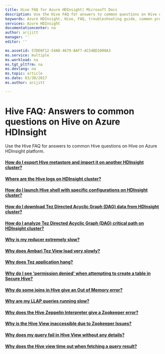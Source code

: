 ```yaml
---
title: Hive FAQ for Azure HDInsight| Microsoft Docs
description: Use the Hive FAQ for answers to common questions on Hive on Azure HDInsight platform.
keywords: Azure HDInsight, Hive, FAQ, troubleshooting guide, common problems
services: Azure HDInsight
documentationcenter: na
author: arijitt
manager: ''
editor: ''

ms.assetid: 57DE6F12-54A8-4679-8AF7-AC54BD1000A3
ms.service: multiple
ms.workload: na
ms.tgt_pltfrm: na
ms.devlang: na
ms.topic: article
ms.date: 03/30/2017
ms.author: arijitt

---
```

# Hive FAQ: Answers to common questions on Hive on Azure HDInsight
Use the Hive FAQ for answers to common Hive questions on Hive on Azure HDInsight platform.

#### [How do I export Hive metastore and import it on another HDInsight cluster?](hive-export-import-metastore.md)
#### [Where are the Hive logs on HDInsight cluster?](hive-logs-locations.md)
#### [How do I launch Hive shell with specific configurations on HDInsight cluster?](hive-shell-configurations.md)
#### [How do I download Tez Directed Acyclic Graph (DAG) data from HDInsight cluster?](hive-tez-dag-data-download.md)
#### [How do I analyze Tez Directed Acyclic Graph (DAG) critical path on HDInsight cluster?](hive-tez-dag-critical-path.md)
#### [Why is my reducer extremely slow?](hive-slow-reducer.md)
#### [Why does Ambari Tez View load very slowly?](tez-view-poor-performance.md)
#### [Why does Tez application hang?](hive-tez-job-hang.md)
#### [Why do I see 'permission denied' when attempting to create a table in Secure Hive?](hive-createtable-permissiondenied.md)
#### [Why do some joins in Hive give an Out of Memory error?](hive-join-oom.md)
#### [Why are my LLAP queries running slow?](hive-llap-query-perf.md)
#### [Why does the Hive Zeppelin Interpreter give a Zookeeper error?](hive-llap-zeppelin-namespace.md)
#### [Why is the Hive View inaccessible due to Zookeeper Issues?](hive-view-connection-timeout.md)
#### [Why does my query fail in Hive View without any details?](hive-view-missing-errors.md)
#### [Why does the Hive view time out when fetching a query result?](hive-view-result-timeout.md)









